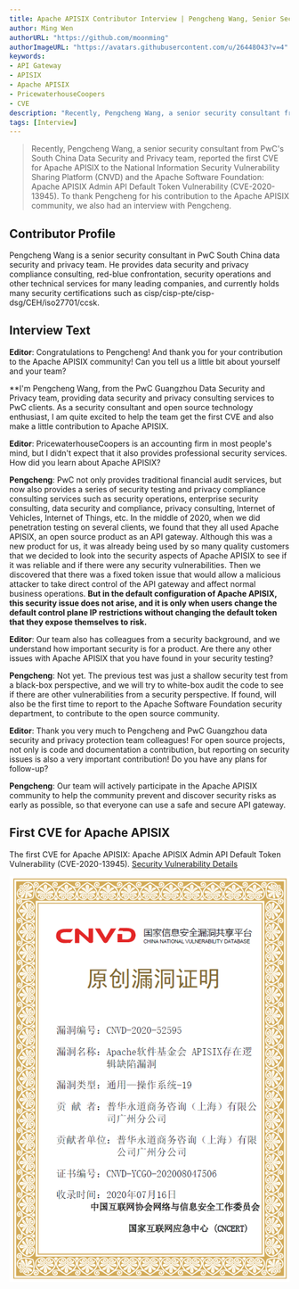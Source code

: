 ```yaml
---
title: Apache APISIX Contributor Interview | Pengcheng Wang, Senior Security Consultant, PricewaterhouseCoopers China Data Security & Privacy Team
author: Ming Wen
authorURL: "https://github.com/moonming"
authorImageURL: "https://avatars.githubusercontent.com/u/26448043?v=4"
keywords:
- API Gateway
- APISIX
- Apache APISIX
- PricewaterhouseCoopers 
- CVE
description: "Recently, Pengcheng Wang, a senior security consultant from PwC's South China Data Security and Privacy team, reported the first CVE for Apache APISIX to the National Information Security Vulnerability Sharing Platform (CNVD) and the Apache Software Foundation: Apache APISIX Admin API Default Token Vulnerability (CVE-2020- 13945). To thank Pengcheng for his contribution to the Apache APISIX community, we also conducted an interview with Pengcheng."
tags: [Interview]
---
```


> Recently, Pengcheng Wang, a senior security consultant from PwC's South China Data Security and Privacy team, reported the first CVE for Apache APISIX to the National Information Security Vulnerability Sharing Platform (CNVD) and the Apache Software Foundation: Apache APISIX Admin API Default Token Vulnerability (CVE-2020- 13945). To thank Pengcheng for his contribution to the Apache APISIX community, we also had an interview with Pengcheng.

<!--truncate-->

## Contributor Profile

Pengcheng Wang is a senior security consultant in PwC South China data security and privacy team. He provides data security and privacy compliance consulting, red-blue confrontation, security operations and other technical services for many leading companies, and currently holds many security certifications such as cisp/cisp-pte/cisp-dsg/CEH/iso27701/ccsk.

## Interview Text

**Editor**: Congratulations to Pengcheng! And thank you for your contribution to the Apache APISIX community! Can you tell us a little bit about yourself and your team?

**I'm Pengcheng Wang, from the PwC Guangzhou Data Security and Privacy team, providing data security and privacy consulting services to PwC clients. As a security consultant and open source technology enthusiast, I am quite excited to help the team get the first CVE and also make a little contribution to Apache APISIX.

**Editor**: PricewaterhouseCoopers is an accounting firm in most people's mind, but I didn't expect that it also provides professional security services. How did you learn about Apache APISIX?

**Pengcheng**: PwC not only provides traditional financial audit services, but now also provides a series of security testing and privacy compliance consulting services such as security operations, enterprise security consulting, data security and compliance, privacy consulting, Internet of Vehicles, Internet of Things, etc. In the middle of 2020, when we did penetration testing on several clients, we found that they all used Apache APISIX, an open source product as an API gateway. Although this was a new product for us, it was already being used by so many quality customers that we decided to look into the security aspects of Apache APISIX to see if it was reliable and if there were any security vulnerabilities. Then we discovered that there was a fixed token issue that would allow a malicious attacker to take direct control of the API gateway and affect normal business operations. **But in the default configuration of Apache APISIX, this security issue does not arise, and it is only when users change the default control plane IP restrictions without changing the default token that they expose themselves to risk.**

**Editor**: Our team also has colleagues from a security background, and we understand how important security is for a product. Are there any other issues with Apache APISIX that you have found in your security testing?

**Pengcheng**: Not yet. The previous test was just a shallow security test from a black-box perspective, and we will try to white-box audit the code to see if there are other vulnerabilities from a security perspective. If found, will also be the first time to report to the Apache Software Foundation security department, to contribute to the open source community.

**Editor**: Thank you very much to Pengcheng and PwC Guangzhou data security and privacy protection team colleagues! For open source projects, not only is code and documentation a contribution, but reporting on security issues is also a very important contribution! Do you have any plans for follow-up?

**Pengcheng**: Our team will actively participate in the Apache APISIX community to help the community prevent and discover security risks as early as possible, so that everyone can use a safe and secure API gateway.

## First CVE for Apache APISIX

The first CVE for Apache APISIX: Apache APISIX Admin API Default Token Vulnerability (CVE-2020-13945). [Security Vulnerability Details](https://nvd.nist.gov/vuln/detail/CVE-2020-13945)

![2021-01-11-1](/img/blog_img/2021-01-11-1.png)
